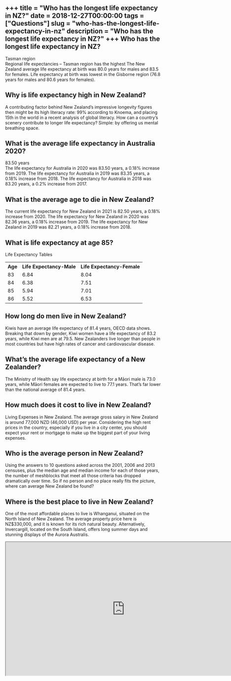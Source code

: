 +++
title = "Who has the longest life expectancy in NZ?"
date = 2018-12-27T00:00:00
tags = ["Questions"]
slug = "who-has-the-longest-life-expectancy-in-nz"
description = "Who has the longest life expectancy in NZ?"
+++
Who has the longest life expectancy in NZ?
------------------------------------------

Tasman region  
Regional life expectancies – Tasman region has the highest The New Zealand average life expectancy at birth was 80.0 years for males and 83.5 for females. Life expectancy at birth was lowest in the Gisborne region (76.8 years for males and 80.6 years for females).

Why is life expectancy high in New Zealand?
-------------------------------------------

A contributing factor behind New Zealand’s impressive longevity figures then might be its high literacy rate: 99% according to Knoema, and placing 15th in the world in a recent analysis of global literacy. How can a country’s scenery contribute to longer life expectancy? Simple: by offering us mental breathing space.

What is the average life expectancy in Australia 2020?
------------------------------------------------------

83.50 years  
The life expectancy for Australia in 2020 was 83.50 years, a 0.18% increase from 2019. The life expectancy for Australia in 2019 was 83.35 years, a 0.18% increase from 2018. The life expectancy for Australia in 2018 was 83.20 years, a 0.2% increase from 2017.

What is the average age to die in New Zealand?
----------------------------------------------

The current life expectancy for New Zealand in 2021 is 82.50 years, a 0.18% increase from 2020. The life expectancy for New Zealand in 2020 was 82.36 years, a 0.18% increase from 2019. The life expectancy for New Zealand in 2019 was 82.21 years, a 0.18% increase from 2018.

What is life expectancy at age 85?
----------------------------------

Life Expectancy Tables

<table><tr><th>Age</th><th>Life Expectancy-Male</th><th>Life Expectancy-Female</th></tr><tr><td>83</td><td>6.84</td><td>8.04</td></tr><tr><td>84</td><td>6.38</td><td>7.51</td></tr><tr><td>85</td><td>5.94</td><td>7.01</td></tr><tr><td>86</td><td>5.52</td><td>6.53</td></tr></table>

How long do men live in New Zealand?
------------------------------------

Kiwis have an average life expectancy of 81.4 years, OECD data shows. Breaking that down by gender, Kiwi women have a life expectancy of 83.2 years, while Kiwi men are at 79.5. New Zealanders live longer than people in most countries but have high rates of cancer and cardiovascular disease.

What’s the average life expectancy of a New Zealander?
------------------------------------------------------

The Ministry of Health say life expectancy at birth for a Māori male is 73.0 years, while Māori females are expected to live to 77.1 years. That’s far lower than the national average of 81.4 years.

How much does it cost to live in New Zealand?
---------------------------------------------

Living Expenses in New Zealand. The average gross salary in New Zealand is around 77,000 NZD (46,000 USD) per year. Considering the high rent prices in the country, especially if you live in a city center, you should expect your rent or mortgage to make up the biggest part of your living expenses.

Who is the average person in New Zealand?
-----------------------------------------

Using the answers to 10 questions asked across the 2001, 2006 and 2013 censuses, plus the median age and median income for each of those years, the number of meshblocks that meet all those criteria has dropped dramatically over time. So if no person and no place really fits the picture, where can average New Zealand be found?

Where is the best place to live in New Zealand?
-----------------------------------------------

One of the most affordable places to live is Whanganui, situated on the North Island of New Zealand. The average property price here is NZ$330,000, and it is known for its rich natural beauty. Alternatively, Invercargill, located on the South Island, offers long summer days and stunning displays of the Aurora Australis.

<iframe allow="accelerometer; autoplay; clipboard-write; encrypted-media; gyroscope; picture-in-picture" allowfullscreen="" class="__youtube_prefs__  epyt-is-override  no-lazyload" data-no-lazy="1" data-origheight="433" data-origwidth="770" data-skipgform_ajax_framebjll="" height="433" id="_ytid_23726" loading="lazy" src="https://www.youtube.com/embed/oBlhefgo3JQ?enablejsapi=1&autoplay=0&cc_load_policy=0&cc_lang_pref=&iv_load_policy=1&loop=0&modestbranding=0&rel=1&fs=1&playsinline=0&autohide=2&theme=dark&color=red&controls=1&" title="YouTube player" width="770"></iframe>